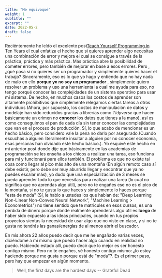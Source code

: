 ```yaml
---
title: "Me equivoqué"
weight: 1
subtitle: ""
excerpt: ""
date: 2022-05-2
draft: false
---
```


Reciéntemente he leído el excelente post[Teach Yourself Programming in Ten Years](https://norvig.com/21-days.html) el cual enfatiza el hecho que si quieres aprender algo necesitas una combinación de error y mejora el cual se consigue a través de la práctica, práctica y más práctica. Más práctica abre la posibilidad de cometer errores, pero también de mejorar en base a esos errores. Pero , ¿qué pasa si no quieres ser un programador y simplemente quieres hacer el trabajo? Sinceramente, eso es lo que yo hago y entiendo que no hay nada de malo en ello **porque yo no soy un programador** , simplemente quiero resolver un problema y uso una herramienta la cual me ayuda para eso, no tengo porqué conocer las complejidades de un sistema operativo para usar mi sistema. De hecho, en muchos casos los costos de aprender son altamente prohibitivos que simplemente relegamos ciertas tareas a otros individuos (Ahora, por supuesto, los costos de manipulación de datos y modelaje han sido  reducidos gracias a librerías como *Tidyverse* que hacen básicamente un crimen no **conocer** los datos que tienes a la mano), así es como conseguimos el pan de cada día sin tener conocer las complejidades que van en el proceso de producción. Sí, lo que acabo de mencionar es un hecho básico, pero considero vale la pena no darlo por asegurado.(Cuando escuchas a alguien literalmente insultar a alguien por no conocer economía, esas personas han olvidado este hecho básico.). Yo esquivé este hecho en mi anterior post donde dije que básicamente en las academias de programación se les enseña a los chicos a realizar una tarea, eso funciona para mí y funcionará para ellos también. 
El problema es que no existe tal cosa como llegar al pico más alto de una montaña (En algún remoto caso sí debe existir, pero debe ser muy aburrido llegar y encontrar que ya no puedes escalar más), yo dudo que una especialización de 3 meses se pueda aprender todo lo que necesitas para realizar una tarea (lo cual no significa que no aprendas algo útil), pero no te engañes ese no es el pico de la montaña, si no te gusta lo que haces y simplemente lo haces porque "esta de moda" (Sí, le hablo a ustedes los que hablan de: "Deep Learning Non-Linear Non-Convex Neural Network", "Machine Learning > Econometrics") no tiene sentido que te matricules en esos cursos, es una pérdida de dinero porque donde realmente aprenderás algo útil es **luego** de haber sido expuesto a las ideas principales, cuando en tus propios proyectos sientas la necesidad de usar algo que no viste en clase, y si no te gusta no tendrás las ganas/energías de al menos abrir el buscador.

En mis ahora 22 años puedo decir que me he engañado varias veces, diciéndome a mi mismo que puedo hacer algo cuando en realidad no puedo. Habiendo estado allí, puedo decir que lo mejor es ser honesto contigo mismo. Pero no te engañes, sé honesto contigo mismo: ¿lo estoy haciendo porque me gusta o porque está de "moda"?. Es el primer paso, pero hay que empezar en algún momento.

> Well, the first days are the hardest days
-- Grateful Dead
